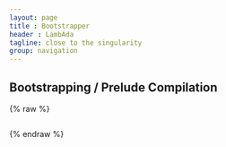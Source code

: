 ```yaml
---
layout: page
title : Bootstrapper
header : LambAda
tagline: close to the singularity
group: navigation
---
```

<script src="runtime/jquery-1.11.2.min.js"></script>
<script src="runtime/asyncRuntimeClient.js"></script>
<script src="runtime/tools/IntelliHTML.js"></script>
<script>var libraryPath = "library/"; var runtimePath = "runtime/";</script>
<script src="runtime/tools/demoCommon.js"></script>
<script src="runtime/tools/demoCompile.js"></script>

## Bootstrapping / Prelude Compilation
{% raw %}
<table id='table' style="visibility: hidden; display: none;"></table>
<pre id='status'></pre>
{% endraw %}